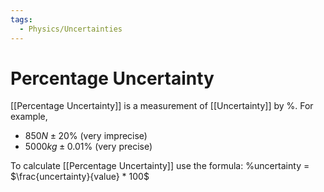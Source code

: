 ```yaml
---
tags:
  - Physics/Uncertainties
---
```

# Percentage Uncertainty
[[Percentage Uncertainty]] is a measurement of [[Uncertainty]] by %. For example,
- $850N ± 20\%$ (very imprecise)
- $5000kg ± 0.01\%$ (very precise)

To calculate [[Percentage Uncertainty]] use the formula:
%uncertainty = $\frac{uncertainty}{value} * 100$
